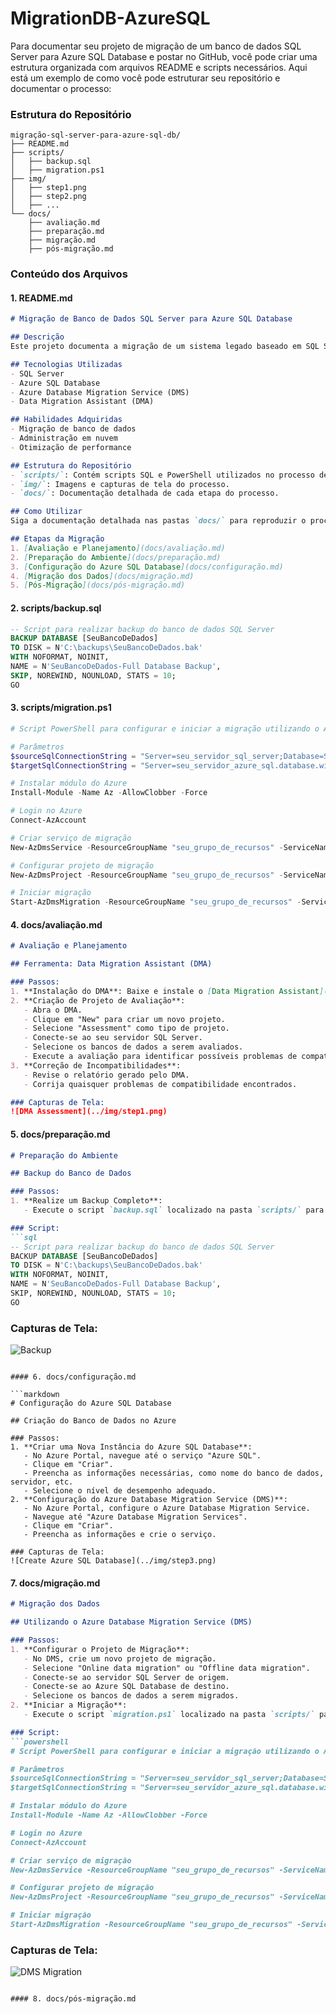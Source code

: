 # MigrationDB-AzureSQL

Para documentar seu projeto de migração de um banco de dados SQL Server para Azure SQL Database e postar no GitHub, você pode criar uma estrutura organizada com arquivos README e scripts necessários. Aqui está um exemplo de como você pode estruturar seu repositório e documentar o processo:

### Estrutura do Repositório

```
migração-sql-server-para-azure-sql-db/
├── README.md
├── scripts/
│   ├── backup.sql
│   ├── migration.ps1
├── img/
│   ├── step1.png
│   ├── step2.png
│   ├── ...
└── docs/
    ├── avaliação.md
    ├── preparação.md
    ├── migração.md
    ├── pós-migração.md
```

### Conteúdo dos Arquivos

#### 1. README.md

```markdown
# Migração de Banco de Dados SQL Server para Azure SQL Database

## Descrição
Este projeto documenta a migração de um sistema legado baseado em SQL Server para a plataforma de nuvem Azure SQL Database, visando escalabilidade e redução de custos operacionais.

## Tecnologias Utilizadas
- SQL Server
- Azure SQL Database
- Azure Database Migration Service (DMS)
- Data Migration Assistant (DMA)

## Habilidades Adquiridas
- Migração de banco de dados
- Administração em nuvem
- Otimização de performance

## Estrutura do Repositório
- `scripts/`: Contém scripts SQL e PowerShell utilizados no processo de migração.
- `img/`: Imagens e capturas de tela do processo.
- `docs/`: Documentação detalhada de cada etapa do processo.

## Como Utilizar
Siga a documentação detalhada nas pastas `docs/` para reproduzir o processo de migração.

## Etapas da Migração
1. [Avaliação e Planejamento](docs/avaliação.md)
2. [Preparação do Ambiente](docs/preparação.md)
3. [Configuração do Azure SQL Database](docs/configuração.md)
4. [Migração dos Dados](docs/migração.md)
5. [Pós-Migração](docs/pós-migração.md)

```

#### 2. scripts/backup.sql

```sql
-- Script para realizar backup do banco de dados SQL Server
BACKUP DATABASE [SeuBancoDeDados]
TO DISK = N'C:\backups\SeuBancoDeDados.bak'
WITH NOFORMAT, NOINIT,
NAME = N'SeuBancoDeDados-Full Database Backup',
SKIP, NOREWIND, NOUNLOAD, STATS = 10;
GO
```

#### 3. scripts/migration.ps1

```powershell
# Script PowerShell para configurar e iniciar a migração utilizando o Azure Database Migration Service (DMS)

# Parâmetros
$sourceSqlConnectionString = "Server=seu_servidor_sql_server;Database=SeuBancoDeDados;User Id=seu_usuario;Password=sua_senha;"
$targetSqlConnectionString = "Server=seu_servidor_azure_sql.database.windows.net;Database=SeuBancoDeDados;User Id=seu_usuario;Password=sua_senha;"

# Instalar módulo do Azure
Install-Module -Name Az -AllowClobber -Force

# Login no Azure
Connect-AzAccount

# Criar serviço de migração
New-AzDmsService -ResourceGroupName "seu_grupo_de_recursos" -ServiceName "seu_servico_de_migracao" -Location "East US" -Sku "Basic_1vCore"

# Configurar projeto de migração
New-AzDmsProject -ResourceGroupName "seu_grupo_de_recursos" -ServiceName "seu_servico_de_migracao" -ProjectName "seu_projeto_de_migracao" -SourcePlatform "SQL" -TargetPlatform "AzureDb"

# Iniciar migração
Start-AzDmsMigration -ResourceGroupName "seu_grupo_de_recursos" -ServiceName "seu_servico_de_migracao" -ProjectName "seu_projeto_de_migracao" -SourceSqlConnectionString $sourceSqlConnectionString -TargetSqlConnectionString $targetSqlConnectionString -DatabaseName "SeuBancoDeDados"
```

#### 4. docs/avaliação.md

```markdown
# Avaliação e Planejamento

## Ferramenta: Data Migration Assistant (DMA)

### Passos:
1. **Instalação do DMA**: Baixe e instale o [Data Migration Assistant](https://aka.ms/dma).
2. **Criação de Projeto de Avaliação**:
   - Abra o DMA.
   - Clique em "New" para criar um novo projeto.
   - Selecione "Assessment" como tipo de projeto.
   - Conecte-se ao seu servidor SQL Server.
   - Selecione os bancos de dados a serem avaliados.
   - Execute a avaliação para identificar possíveis problemas de compatibilidade.
3. **Correção de Incompatibilidades**:
   - Revise o relatório gerado pelo DMA.
   - Corrija quaisquer problemas de compatibilidade encontrados.

### Capturas de Tela:
![DMA Assessment](../img/step1.png)
```

#### 5. docs/preparação.md

```markdown
# Preparação do Ambiente

## Backup do Banco de Dados

### Passos:
1. **Realize um Backup Completo**:
   - Execute o script `backup.sql` localizado na pasta `scripts/` para fazer um backup completo do banco de dados SQL Server.

### Script:
```sql
-- Script para realizar backup do banco de dados SQL Server
BACKUP DATABASE [SeuBancoDeDados]
TO DISK = N'C:\backups\SeuBancoDeDados.bak'
WITH NOFORMAT, NOINIT,
NAME = N'SeuBancoDeDados-Full Database Backup',
SKIP, NOREWIND, NOUNLOAD, STATS = 10;
GO
```

### Capturas de Tela:
![Backup](../img/step2.png)
```

#### 6. docs/configuração.md

```markdown
# Configuração do Azure SQL Database

## Criação do Banco de Dados no Azure

### Passos:
1. **Criar uma Nova Instância do Azure SQL Database**:
   - No Azure Portal, navegue até o serviço "Azure SQL".
   - Clique em "Criar".
   - Preencha as informações necessárias, como nome do banco de dados, servidor, etc.
   - Selecione o nível de desempenho adequado.
2. **Configuração do Azure Database Migration Service (DMS)**:
   - No Azure Portal, configure o Azure Database Migration Service.
   - Navegue até "Azure Database Migration Services".
   - Clique em "Criar".
   - Preencha as informações e crie o serviço.

### Capturas de Tela:
![Create Azure SQL Database](../img/step3.png)
```

#### 7. docs/migração.md

```markdown
# Migração dos Dados

## Utilizando o Azure Database Migration Service (DMS)

### Passos:
1. **Configurar o Projeto de Migração**:
   - No DMS, crie um novo projeto de migração.
   - Selecione "Online data migration" ou "Offline data migration".
   - Conecte-se ao servidor SQL Server de origem.
   - Conecte-se ao Azure SQL Database de destino.
   - Selecione os bancos de dados a serem migrados.
2. **Iniciar a Migração**:
   - Execute o script `migration.ps1` localizado na pasta `scripts/` para iniciar a migração.

### Script:
```powershell
# Script PowerShell para configurar e iniciar a migração utilizando o Azure Database Migration Service (DMS)

# Parâmetros
$sourceSqlConnectionString = "Server=seu_servidor_sql_server;Database=SeuBancoDeDados;User Id=seu_usuario;Password=sua_senha;"
$targetSqlConnectionString = "Server=seu_servidor_azure_sql.database.windows.net;Database=SeuBancoDeDados;User Id=seu_usuario;Password=sua_senha;"

# Instalar módulo do Azure
Install-Module -Name Az -AllowClobber -Force

# Login no Azure
Connect-AzAccount

# Criar serviço de migração
New-AzDmsService -ResourceGroupName "seu_grupo_de_recursos" -ServiceName "seu_servico_de_migracao" -Location "East US" -Sku "Basic_1vCore"

# Configurar projeto de migração
New-AzDmsProject -ResourceGroupName "seu_grupo_de_recursos" -ServiceName "seu_servico_de_migracao" -ProjectName "seu_projeto_de_migracao" -SourcePlatform "SQL" -TargetPlatform "AzureDb"

# Iniciar migração
Start-AzDmsMigration -ResourceGroupName "seu_grupo_de_recursos" -ServiceName "seu_servico_de_migracao" -ProjectName "seu_projeto_de_migracao" -SourceSqlConnectionString $sourceSqlConnectionString -TargetSqlConnectionString $targetSqlConnectionString -DatabaseName "SeuBancoDeDados"
```

### Capturas de Tela:
![DMS Migration](../img/step4.png)
```

#### 8. docs/pós-migração.md

```
